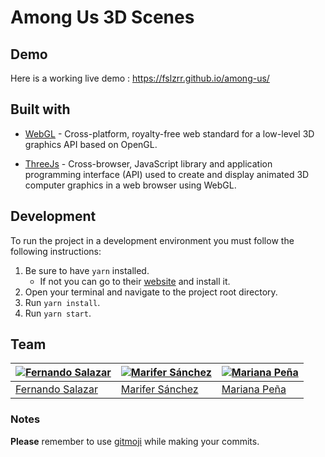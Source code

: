 # Among Us 3D Scenes

## Demo
Here is a working live demo : https://fslzrr.github.io/among-us/

## Built with 

- [WebGL](https://get.webgl.org/) - Cross-platform, royalty-free web standard for a low-level 3D graphics API based on OpenGL.

- [ThreeJs](https://threejs.org/) - Cross-browser, JavaScript library and application programming interface (API) used to create and display animated 3D computer graphics in a web browser using WebGL.

## Development

To run the project in a development environment you must follow the following instructions:

1. Be sure to have `yarn` installed.
   - If not you can go to their [website](https://yarnpkg.com) and install it.
2. Open your terminal and navigate to the project root directory.
3. Run `yarn install`.
4. Run `yarn start`.

## Team

[![Fernando Salazar](https://avatars2.githubusercontent.com/u/23584049?s=400&u=8e541f786aa6080ce55a58ff6bfacb5c69d6b8cd&v=4)](https://github.com/fslzrr)  |[![Marifer Sánchez](https://avatars0.githubusercontent.com/u/23536644?s=400&u=757fbaa1f80234b943692e9d7c219feacb73380f&v=4)](http://github.com/marifersanchezl/)  | [![Mariana Peña](https://avatars2.githubusercontent.com/u/11460479?s=400&u=a8f7b75b4936d8a8dee732a8930451562841bf21&v=4)](https://github.com/marsofi)
---|---|---
[Fernando Salazar ](https://github.com/fslzrr)| [Marifer Sánchez ](http://github.com/marifersanchezl/) |[Mariana Peña ](https://github.com/marsofi) 


### Notes

**Please** remember to use [gitmoji](https://gitmoji.carloscuesta.me) while making your commits.
